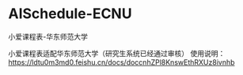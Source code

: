 # AISchedule-ECNU
小爱课程表-华东师范大学

小爱课程表适配华东师范大学（研究生系统已经通过审核）
使用说明：https://ldtu0m3md0.feishu.cn/docs/doccnhZPl8KnswEthRXUz8ivnhb
